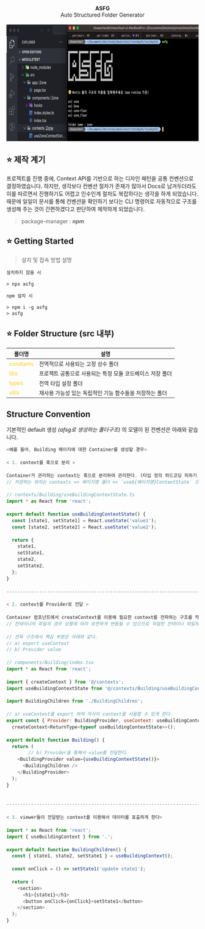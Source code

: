 <div align="center"><strong>ASFG</strong></div>
<div align="center">Auto Structured Folder Generator</div>
<br />

<img src="https://raw.githubusercontent.com/chltjdrhd777/image-hosting/main/asfg.png" width="703px" height="305px" title="Github_Logo"/>

## ⭐ 제작 계기

프로젝트를 진행 중에, Context API를 기반으로 하는 디자인 패턴을 공통 컨벤션으로 결정하였습니다. 하지만, 생각보다 컨벤션 절차가 존재가 많아서 Docs로 남겨두더라도 이를 따르면서 진행하기도 어렵고 인수인계 절차도 복잡하다는 생각을 하게 되었습니다. 때문에 일일이 문서를 통해 컨벤션을 확인하기 보다는 CLI 명령어로 자동적으로 구조를 생성해 주는 것이 간편하겠다고 판단하여 제작하게 되었습니다.
<br/>

> package-manager : _**npm**_

## ⭐ Getting Started

> 설치 및 접속 방법 설명

`설치하지 않을 시`

```
> npx asfg
```

`npm 설치 시`

```
> npm i -g asfg
> asfg
```

## ⭐ Folder Structure (src 내부)

<table>
  <thead>
    <tr>
      <th>폴더명</th>
      <th>설명</th>
    </tr>
  </thead>
  <tbody>
    <tr>
      <td style="color: #FFCA1A;">constants</td>
      <td>전역적으로 사용되는 고정 상수 폴더</td>
    </tr>
    <tr>
      <td style="color: #FFCA1A;">libs</td>
      <td>프로젝트 공통으로 사용되는 특정 모듈 코드베이스 저장 폴더 </td>
    </tr>
    <tr>
      <td style="color: #FFCA1A;">types</td>
      <td>전역 타입 설정 폴더</td>
    </tr>
    <tr>
      <td style="color: #FFCA1A;">utils</td>
      <td>재사용 가능성 있는 독립적인 기능 함수들을 저장하는 폴더</td>
    </tr>
  </tbody>
</table>

## Structure Convention

기본적인 default 생성 _(afsg로 생성하는 폴더구조)_ 의 모델이 된 컨벤션은 아래와 같습니다.

```js
<예를 들어, Building 페이지에 대한 Container를 생성할 경우>

< 1. context를 훅으로 분리 >

Container가 관리하는 context는 훅으로 분리하여 관리한다. (타입 정의 하드코딩 피하기 위함)
// 저장하는 위치는 contexts => 페이지명 폴더 => `use${페이지명}ContextState` 으로 생성한다.

// contexts/Building/useBuildingContextState.ts
import * as React from 'react';

export default function useBuildingContextState() {
  const [state1, setState1] = React.useState('value1');
  const [state2, setState2] = React.useState('value2');

  return {
    state1,
    setState1,
    state2,
    setState2,
  };
}

------------------------------------------------------------------------

< 2. context를 Provider로 전달 >

Container 컴포넌트에서 createContext를 이용해 필요한 context를 전파하는 구조를 작성한다.
// 컨테이너의 파일의 경우 상황에 따라 유연하게 변동될 수 있으므로 적절한 컨테이너 파일의 이름을 작성한다. (아래 예시는 index.tsx)

// 전파 구조에서 핵심 부분은 아래와 같다.
// a) export useContext
// b) Provider value

// components/Building/index.tsx
import * as React from 'react';

import { createContext } from '@/contexts';
import useBuildingContextState from '@/contexts/Building/useBuildingContextState';

import BuildingChildren from './BuildingChildren';

// a) useContext를 export 하여 자식이 context를 사용할 수 있게 한다.
export const { Provider: BuildingProvider, useContext: useBuildingContext } =
  createContext<ReturnType<typeof useBuildingContextState>>();

export default function Building() {
  return (
		// b) Provider을 통해서 value를 전달한다.
    <BuildingProvider value={useBuildingContextState()}>
      <BuildingChildren />
    </BuildingProvider>
  );
}


------------------------------------------------------------------------

< 3. viewer들이 전달받는 context를 이용해서 데이터를 표출하게 한다>

import * as React from 'react';
import { useBuildingContext } from '.';

export default function BuildingChildren() {
  const { state1, state2, setState1 } = useBuildingContext();

  const onClick = () => setState1('update state1');

  return (
    <section>
      <h1>{state1}</h1>
      <button onClick={onClick}>setState1</button>
    </section>
  );
}
```
